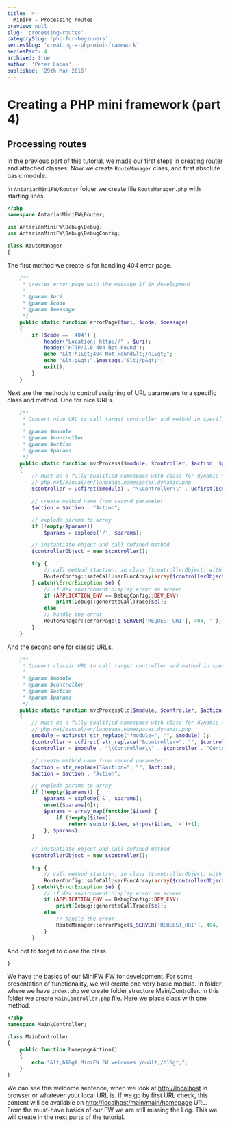 ```yaml
---
title:  >-
  MiniFW - Processing routes
preview: null
slug: 'processing-routes'
categorySlug: 'php-for-beginners'
seriesSlug: 'creating-a-php-mini-framework'
seriesPart: 4
archived: true
author: 'Peter Labos'
published: '29th Mar 2016'
---
```

# Creating a PHP mini framework (part 4)

## Processing routes
In the previous part of this tutorial, we made our first steps in creating router and attached classes. Now we create `RouteManager` class, and first absolute basic module.

In `AntarianMiniFW/Router` folder we create file `RouteManager.php` with starting lines.
```php
<?php
namespace AntarianMiniFW\Router;

use AntarianMiniFW\Debug\Debug;
use AntarianMiniFW\Debug\DebugConfig;

class RouteManager
{
```

The first method we create is for handling 404 error page.
```php
    /**
     * creates error page with the message if in development
     *
     * @param $uri
     * @param $code
     * @param $message
     */
    public static function errorPage($uri, $code, $message)
    {
        if ($code == '404') {
            header("Location: http://" . $uri);
            header('HTTP/1.0 404 Not Found');
            echo "&lt;h1&gt;404 Not Found&lt;/h1&gt;";
            echo "&lt;p&gt;".$message."&lt;/p&gt;";
            exit();
        }
    }
```

Next are the methods to control assigning of URL parameters to a specific class and method. One for nice URLs.
```php
    /**
     * Convert nice URL to call target controller and method in specified module
     *
     * @param $module
     * @param $controller
     * @param $action
     * @param $params
     */
    public static function mvcProcess($module, $controller, $action, $params)
    {
        // must be a fully qualified namespace with class for dynamic names, because of PHP compilation order
        // php.net/manual/en/language.namespaces.dynamic.php
        $controller = ucfirst($module) . "\\Controller\\" . ucfirst($controller) . "Controller";

        // create method name from second parameter
        $action = $action . "Action";

        // explode params to array
        if (!empty($params))
            $params = explode('/', $params);

        // instantiate object and call defined method
        $controllerObject = new $controller();

        try {
            // call method ($action) in class ($controllerObject) with selected parameters ($params)
            RouterConfig::safeCallUserFuncArray(array($controllerObject, $action), $params);
        } catch(\ErrorException $e) {
            // if dev environment display error on screen
            if (APPLICATION_ENV == DebugConfig::DEV_ENV)
                print(Debug::generateCallTrace($e));
            else
            // handle the error
            RouteManager::errorPage($_SERVER['REQUEST_URI'], 404, '');
        }
    }
```

And the second one for classic URLs.
```php
    /**
     * Convert classic URL to call target controller and method in specified module
     *
     * @param $module
     * @param $controller
     * @param $action
     * @param $params
     */
    public static function mvcProcessOld($module, $controller, $action, $params)
    {
        // must be a fully qualified namespace with class for dynamic names, because of PHP compilation order
        // php.net/manual/en/language.namespaces.dynamic.php
        $module = ucfirst( str_replace("?module=", "", $module) );
        $controller = ucfirst( str_replace("&controller=", "", $controller) );
        $controller = $module . "\\Controller\\" . $controller . "Controller";

        // create method name from second parameter
        $action = str_replace("&action=", "", $action);
        $action = $action . "Action";

        // explode params to array
        if (!empty($params)) {
            $params = explode('&', $params);
            unset($params[0]);
            $params = array_map(function($item) {
                if (!empty($item))
                    return substr($item, strpos($item, '=')+1);
            }, $params);
        }

        // instantiate object and call defined method
        $controllerObject = new $controller();

        try {
            // call method ($action) in class ($controllerObject) with selected parameters ($params)
            RouterConfig::safeCallUserFuncArray(array($controllerObject, $action), $params);
        } catch(\ErrorException $e) {
            // if dev environment display error on screen
            if (APPLICATION_ENV == DebugConfig::DEV_ENV)
                print(Debug::generateCallTrace($e));
            else
                // handle the error
                RouteManager::errorPage($_SERVER['REQUEST_URI'], 404, '');
            }
        }
```

And not to forget to close the class.
```php
}
```

We have the basics of our MiniFW FW for development. For some presentation of functionality, we will create one very basic module. In folder where we have `index.php` we create folder structure Main\Controller. In this folder we create `MainController.php` file. Here we place class with one method.
```php
<?php
namespace Main\Controller;

class MainController
{
    public function homepageAction()
    {
        echo "&lt;h1&gt;MiniFW FW welcomes you&lt;/h1&gt;";
    }
}
```

We can see this welcome sentence, when we look at [http://localhost](http://localhost) in browser or whatever your local URL is. If we go by first URL check, this content will be available on [http://localhost/main/main/homepage](http://localhost/main/main/homepage) URL. From the must-have basics of our FW we are still missing the Log. This we will create in the next parts of the tutorial.
